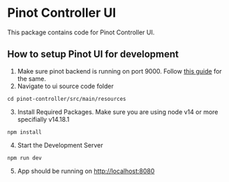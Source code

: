 <!--

    Licensed to the Apache Software Foundation (ASF) under one
    or more contributor license agreements.  See the NOTICE file
    distributed with this work for additional information
    regarding copyright ownership.  The ASF licenses this file
    to you under the Apache License, Version 2.0 (the
    "License"); you may not use this file except in compliance
    with the License.  You may obtain a copy of the License at

      http://www.apache.org/licenses/LICENSE-2.0

    Unless required by applicable law or agreed to in writing,
    software distributed under the License is distributed on an
    "AS IS" BASIS, WITHOUT WARRANTIES OR CONDITIONS OF ANY
    KIND, either express or implied.  See the License for the
    specific language governing permissions and limitations
    under the License.

-->

# Pinot Controller UI
This package contains code for Pinot Controller UI.

## How to setup Pinot UI for development 

1. Make sure pinot backend is running on port 9000. Follow [this guide](https://github.com/apache/pinot?tab=readme-ov-file#building-pinot) for the same.
2. Navigate to ui source code folder 
```shell
cd pinot-controller/src/main/resources
```
3. Install Required Packages. Make sure you are using node v14 or more specifially v14.18.1
```shell
npm install 
```
4. Start the Development Server
```shell
npm run dev
```

5. App should be running on [http://localhost:8080](http://localhost:8080)

